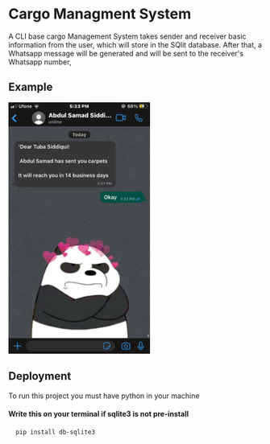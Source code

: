 # Cargo Managment System


A CLI base cargo Management System takes sender and receiver basic information from the user, which will store in the SQlit database.
After that, a Whatsapp message will be generated and will be sent to the receiver's Whatsapp number,


## Example
<img src='cargo/eg.jpg' height=500>




## Deployment

To run this project you must have python in your machine

#### Write this on your terminal if sqlite3 is not pre-install
```bash
  pip install db-sqlite3
```




